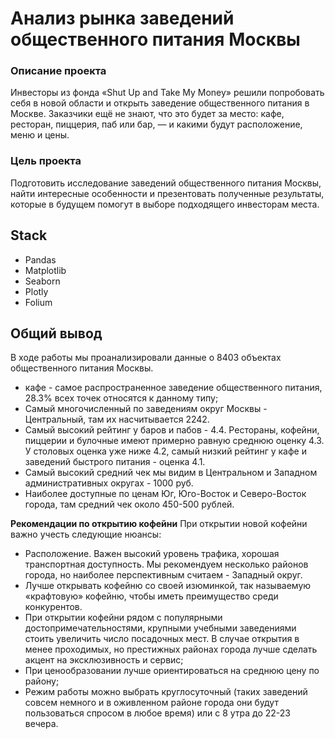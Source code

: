 # Анализ рынка заведений общественного питания Москвы
### Описание проекта
Инвесторы из фонда «Shut Up and Take My Money» решили попробовать себя в новой области и открыть заведение общественного питания в Москве. Заказчики ещё не знают, что это будет за место: кафе, ресторан, пиццерия, паб или бар, — и какими будут расположение, меню и цены.
### Цель проекта
Подготовить исследование заведений общественного питания Москвы, найти интересные особенности и презентовать полученные результаты, которые в будущем помогут в выборе подходящего инвесторам места.
## Stack
- Pandas
- Matplotlib
- Seaborn
- Plotly
- Folium
## Общий вывод
В ходе работы мы проанализировали данные о 8403 объектах общественного питания Москвы.
- кафе - самое распространенное заведение общественного питания, 28.3% всех точек относятся к данному типу;
- Самый многочисленный по заведениям округ Москвы - Центральный, там их насчитывается 2242.
- Самый высокий рейтинг у баров и пабов - 4.4. Рестораны, кофейни, пиццерии и булочные имеют примерно равную среднюю оценку 4.3. У столовых оценка уже ниже  4.2, самый низкий рейтинг у кафе и заведений быстрого питания - оценка 4.1.
- Самый высокий средний чек мы видим в Центральном и Западном административных округах - 1000 руб.
- Наиболее доступные по ценам Юг, Юго-Восток и Северо-Восток города, там средний чек около 450-500 рублей.

**Рекомендации по открытию кофейни**
При открытии новой кофейни важно учесть следующие нюансы:
- Расположение. Важен высокий уровень трафика, хорошая транспортная доступность. Мы рекомендуем
несколько районов города, но наиболее перспективным считаем - Западный округ. 
- Лучше открывать кофейню со своей изюминкой, так называемую «крафтовую» кофейню, чтобы иметь
преимущество среди конкурентов.
- При открытии кофейни рядом с популярными достопримечательностями, крупными учебными
заведениями стоить увеличить число посадочных мест. В случае открытия в менее проходимых, но
престижных районах города лучше сделать акцент на эксклюзивность и сервис;
- При ценообразовании лучше ориентироваться на среднюю цену по району;
- Режим работы можно выбрать круглосуточный (таких заведений совсем немного и в оживленном
районе города они будут пользоваться спросом в любое время) или с 8 утра до 22-23 вечера.
